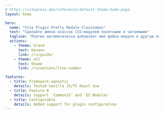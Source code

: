 ```yaml
---
# https://vitepress.dev/reference/default-theme-home-page
layout: home

hero:
  name: "Vite Plugin Pretty Module Classnames"
  text: "Сделайте имена классов CSS-модулей понятными и читаемыми"
  tagline: "Плагин автоматически добавляет имя файла модуля и другую полезную информацию к именам классов для удобной разработки."
  actions:
    - theme: brand
      text: Начало
      link: /ru/guide/
    - theme: alt
      text: Опции
      link: /ru/options/line-number

features:
  - title: Framework-agnostic
    details: Tested Vanilla JS/TS React Vue
  - title: Feature B
    details: Support `CommonJS` and `ES Modules`
  - title: Configurable
    details: Added support for plugin configuration
---
```


